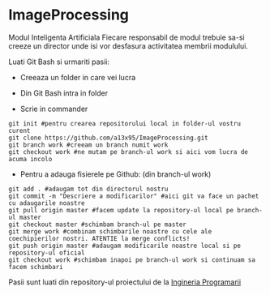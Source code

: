 # ImageProcessing
Modul Inteligenta Artificiala
Fiecare responsabil de modul trebuie sa-si creeze un director unde isi vor desfasura activitatea membrii modulului.

Luati Git Bash si urmariti pasii:

* Creeaza un folder in care vei lucra

* Din Git Bash intra in folder

* Scrie in commander
```
git init #pentru crearea repositorului local in folder-ul vostru curent
git clone https://github.com/a13x95/ImageProcessing.git
git branch work #creeam un branch numit work
git checkout work #ne mutam pe branch-ul work si aici vom lucra de acuma incolo
```

* Pentru a adauga fisierele pe Github: (din branch-ul work)
```
git add . #adaugam tot din directorul nostru
git commit -m "Descriere a modificarilor" #aici git va face un pachet cu adaugarile noastre
git pull origin master #facem update la repository-ul local pe branch-ul master
git checkout master #schimbam branch-ul pe master
git merge work #combinam schimbarile noastre cu cele ale coechipierilor nostri. ATENTIE la merge conflicts!
git push origin master #adaugam modificarile noastre local si pe repository-ul oficial
git checkout work #schimbam inapoi pe branch-ul work si continuam sa facem schimbari
```	
Pasii sunt luati din repository-ul proiectului de la [Ingineria Programarii](https://github.com/fistinflame/IngineriaProgramarii/)